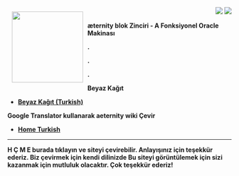 <a href="http://www.aeternity.com/"><img width="160px"
src="https://github.com/aeternity/wiki/blob/master/images/Aeternity-logo.png"
align="left" hspace="10" vspace="10"></a>

<p align = right><a target="_blank" href="https://twitter.com/intent/tweet?original_referer=https%3A%2F%2Fabout.twitter.com%2Fresources%2Fbuttons&text=Aeternity:%20scalable%20smart%20contracts%20interfacing%20with%20real%20world%20data&tw_p=tweetbutton&url=http%3A%2F%2Fwww.aeternity.com%2F&via=aetrnty"><img src="http://s30.postimg.org/j2q6ql27h/Tweet.png"></a>
<a target="_blank" href="https://twitter.com/aetrnty"> <img src="https://s24.postimg.org/4xcf9j8xh/Follow-_Twitter.jpg?2"></a>
</p>
<b>æternity blok Zinciri - A Fonksiyonel Oracle Makinası<p>

.

.

.

**Beyaz Kağıt**
* [Beyaz Kağıt (Turkish)](Whitepaper_Turkish)

**Google Translator kullanarak aeternity wiki Çevir**
* [Home Turkish](https://translate.google.com/translate?sl=en&tl=tr&u=https://github.com/aeternity/wiki/wiki/)

***

H Ç M E burada tıklayın ve siteyi çevirebilir. Anlayışınız için teşekkür
ederiz. Biz çevirmek için kendi dilinizde Bu siteyi görüntülemek için
sizi kazanmak için mutluluk olacaktır. Çok teşekkür ederiz!
